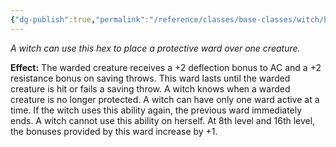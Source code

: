 ```yaml
---
{"dg-publish":true,"permalink":"/reference/classes/base-classes/witch/hexes/common-hexes/ward-su/","dgHomeLink":true,"dgPassFrontmatter":false}
---
```


*A witch can use this hex to place a protective ward over one creature.*

**Effect:** The warded creature receives a +2 deflection bonus to AC and a +2 resistance bonus on saving throws. This ward lasts until the warded creature is hit or fails a saving throw. A witch knows when a warded creature is no longer protected. A witch can have only one ward active at a time. If the witch uses this ability again, the previous ward immediately ends. A witch cannot use this ability on herself. At 8th level and 16th level, the bonuses provided by this ward increase by +1.